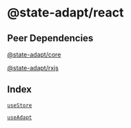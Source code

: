 # @state-adapt/react

## Peer Dependencies

[@state-adapt/core](/docs/core)

[@state-adapt/rxjs](/docs/rxjs)

## Index

[`useStore`](/react/docs/react#usestore)

[`useAdapt`](/react/docs/react#useadapt)

<!-- include: '../../../../../libs/react/src/lib/use-store.ts#useStore' -->

<!-- include: '../../../../../libs/react/src/lib/use-adapt.ts#useAdapt' -->

<!--  -->
